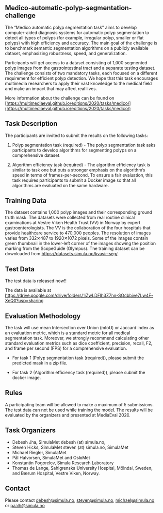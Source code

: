 ## Medico-automatic-polyp-segmentation-challenge
The “Medico automatic polyp segmentation task” aims to develop computer-aided diagnosis systems for automatic polyp segmentation to detect all types of polyps (for example, irregular polyp, smaller or flat polyps) with high efficiency and accuracy. The main goal of the challenge is to benchmark semantic segmentation algorithms on a publicly available dataset, emphasizing robustness, speed, and generalization.

Participants will get access to a dataset consisting of 1,000 segmented polyp images from the gastrointestinal tract and a separate testing dataset. The challenge consists of two mandatory tasks, each focused on a different requirement for efficient polyp detection. We hope that this task encourages multimedia researchers to apply their vast knowledge to the medical field and make an impact that may affect real lives.

More information about the challenge can be found on [https://multimediaeval.github.io/editions/2020/tasks/medico/](https://multimediaeval.github.io/editions/2020/tasks/medico/)

## Task Description
The participants are invited to submit the results on the following tasks:

1) Polyp segmentation task (required) - The polyp segmentation task asks participants to develop algorithms for segmenting polyps on a comprehensive dataset.

2) Algorithm efficiency task (required) - The algorithm efficiency task is similar to task one but puts a stronger emphasis on the algorithm’s speed in terms of frames-per-second. To ensure a fair evaluation, this task requires participants to submit a Docker image so that all algorithms are evaluated on the same hardware.

## Training Data
The dataset contains 1,000 polyp images and their corresponding ground truth mask. The datasets were collected from real routine clinical examinations at Vestre Viken Health Trust (VV) in Norway by expert gastroenterologists. The VV is the collaboration of the four hospitals that provide healthcare service to 470,000 peoples. The resolution of images varies from 332✕487 to 1920✕1072 pixels. Some of the images contain green thumbnail in the lower-left corner of the images showing the position marking from the ScopeGuide (Olympus). The training dataset can be downloaded from https://datasets.simula.no/kvasir-seg/.

## Test Data

The test data is released now!!

The data is available at https://drive.google.com/drive/folders/1iZwLDFIh3Z7hn-SOcbbive7Lw4F-XeQ0?usp=sharing

## Evaluation Methodology
The task will use mean Intersection over Union (mIoU) or Jaccard index as an evaluation metric, which is a standard metric for all medical segmentation task. Moreover, we strongly recommend calculating other standard evaluation metrics such as dice coefficient, precision, recall, F2, and frame per second (FPS) for a comprehensive evaluation.

* For task 1 (Polyp segmentation task (required)), please submit the predicted mask in a zip file. 

* For task 2 (Algorithm efficiency task (required)), please submit the docker image.  



## Rules
A participating team will be allowed to make a maximum of 5 submissions. The test data can not be used while training the model. The results will be evaluated by the organizers and presented at MediaEval 2020.

## Task Organizers
* Debesh Jha, SimulaMet debesh (at) simula.no, 
* Steven Hicks, SimulaMet steven (at) simula.no, SimulaMet 
* Michael Riegler, SimulaMet 
* Pål Halvorsen, SimulaMet and OsloMet
* Konstantin Pogorelov, Simula Research Laboratory
* Thomas de Lange, Sahlgrenska University Hospital, Mölndal, Sweden, and Bærum Hospital, Vestre Viken, Norway.

## Contact
Please contact debesh@simula.no, steven@simula.no, michael@simula.no or paalh@simula.no
